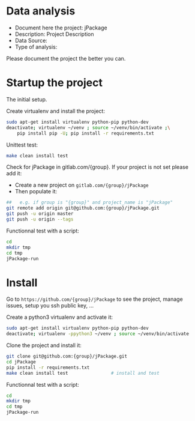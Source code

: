 # Data analysis
- Document here the project: jPackage
- Description: Project Description
- Data Source:
- Type of analysis:

Please document the project the better you can.

# Startup the project

The initial setup.

Create virtualenv and install the project:
```bash
sudo apt-get install virtualenv python-pip python-dev
deactivate; virtualenv ~/venv ; source ~/venv/bin/activate ;\
    pip install pip -U; pip install -r requirements.txt
```

Unittest test:
```bash
make clean install test
```

Check for jPackage in gitlab.com/{group}.
If your project is not set please add it:

- Create a new project on `gitlab.com/{group}/jPackage`
- Then populate it:

```bash
##   e.g. if group is "{group}" and project_name is "jPackage"
git remote add origin git@github.com:{group}/jPackage.git
git push -u origin master
git push -u origin --tags
```

Functionnal test with a script:

```bash
cd
mkdir tmp
cd tmp
jPackage-run
```

# Install

Go to `https://github.com/{group}/jPackage` to see the project, manage issues,
setup you ssh public key, ...

Create a python3 virtualenv and activate it:

```bash
sudo apt-get install virtualenv python-pip python-dev
deactivate; virtualenv -ppython3 ~/venv ; source ~/venv/bin/activate
```

Clone the project and install it:

```bash
git clone git@github.com:{group}/jPackage.git
cd jPackage
pip install -r requirements.txt
make clean install test                # install and test
```
Functionnal test with a script:

```bash
cd
mkdir tmp
cd tmp
jPackage-run
```
